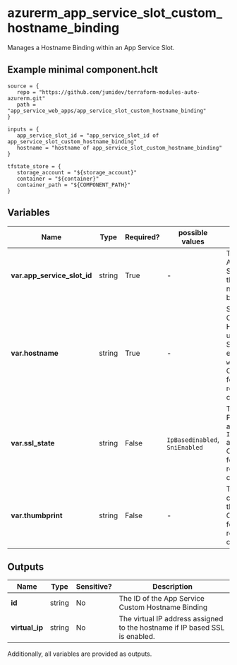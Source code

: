 # azurerm_app_service_slot_custom_hostname_binding

Manages a Hostname Binding within an App Service Slot.

## Example minimal component.hclt

```hcl
source = {
   repo = "https://github.com/jumidev/terraform-modules-auto-azurerm.git" 
   path = "app_service_web_apps/app_service_slot_custom_hostname_binding" 
}

inputs = {
   app_service_slot_id = "app_service_slot_id of app_service_slot_custom_hostname_binding" 
   hostname = "hostname of app_service_slot_custom_hostname_binding" 
}

tfstate_store = {
   storage_account = "${storage_account}" 
   container = "${container}" 
   container_path = "${COMPONENT_PATH}" 
}

```

## Variables

| Name | Type | Required? |  possible values |  Description |
| ---- | ---- | --------- |  ----------- | ----------- |
| **var.app_service_slot_id** | string | True | -  |  The ID of the App Service Slot. Changing this forces a new resource to be created. | 
| **var.hostname** | string | True | -  |  Specifies the Custom Hostname to use for the App Service, example `www.example.com`. Changing this forces a new resource to be created. | 
| **var.ssl_state** | string | False | `IpBasedEnabled`, `SniEnabled`  |  The SSL type. Possible values are `IpBasedEnabled` and `SniEnabled`. Changing this forces a new resource to be created. | 
| **var.thumbprint** | string | False | -  |  The SSL certificate thumbprint. Changing this forces a new resource to be created. | 



## Outputs

| Name | Type | Sensitive? | Description |
| ---- | ---- | --------- | --------- |
| **id** | string | No  | The ID of the App Service Custom Hostname Binding | 
| **virtual_ip** | string | No  | The virtual IP address assigned to the hostname if IP based SSL is enabled. | 

Additionally, all variables are provided as outputs.
